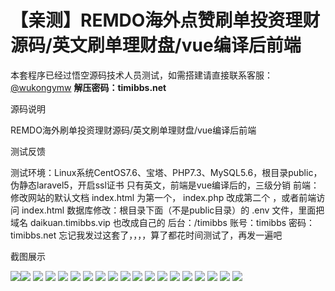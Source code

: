 # 【亲测】REMDO海外点赞刷单投资理财源码/英文刷单理财盘/vue编译后前端

本套程序已经过悟空源码技术人员测试，如需搭建请直接联系客服：[@wukongymw](http://t.me/wukongymw)
**解压密码：timibbs.net**

源码说明

REMDO海外刷单投资理财源码/英文刷单理财盘/vue编译后前端

测试反馈

测试环境：Linux系统CentOS7.6、宝塔、PHP7.3、MySQL5.6，根目录public，伪静态laravel5，开启ssl证书
只有英文，前端是vue编译后的，三级分销
前端：修改网站的默认文档 index.html 为第一个， index.php 改成第二个 ，或者前端访问 index.html
数据库修改：根目录下面（不是public目录）的 .env 文件，里面把域名 daikuan.timibbs.vip 也改成自己的
后台：/timibbs
账号：timibbs
密码：timibbs.net
忘记我发过这套了，，，，算了都花时间测试了，再发一遍吧

截图展示

[![](https://wukongymw.com/wp-content/uploads/2024/01/c3a0fe69c9ad385.png)](https://wukongymw.com/wp-content/uploads/2024/01/c3a0fe69c9ad385.png)[![](https://wukongymw.com/wp-content/uploads/2024/01/19a9f98b8c69cc8.png)](https://wukongymw.com/wp-content/uploads/2024/01/19a9f98b8c69cc8.png)
[![](https://wukongymw.com/wp-content/uploads/2024/01/fe3841503a8685b.png)](https://wukongymw.com/wp-content/uploads/2024/01/fe3841503a8685b.png)
[![](https://wukongymw.com/wp-content/uploads/2024/01/21dfe2fbd688897.png)](https://wukongymw.com/wp-content/uploads/2024/01/21dfe2fbd688897.png)
[![](https://wukongymw.com/wp-content/uploads/2024/01/a6588fb83a36732.png)](https://wukongymw.com/wp-content/uploads/2024/01/a6588fb83a36732.png)
[![](https://wukongymw.com/wp-content/uploads/2024/01/dc9dba908a0965e.png)](https://wukongymw.com/wp-content/uploads/2024/01/dc9dba908a0965e.png)
[![](https://wukongymw.com/wp-content/uploads/2024/01/80b53fdd56c76b7.png)](https://wukongymw.com/wp-content/uploads/2024/01/80b53fdd56c76b7.png)
[![](https://wukongymw.com/wp-content/uploads/2024/01/a85510ab5d5cd25.png)](https://wukongymw.com/wp-content/uploads/2024/01/a85510ab5d5cd25.png)
[![](https://wukongymw.com/wp-content/uploads/2024/01/3b01e07dfb94177.png)](https://wukongymw.com/wp-content/uploads/2024/01/3b01e07dfb94177.png)
[![](https://wukongymw.com/wp-content/uploads/2024/01/b4ee4022f1e2b9f.png)](https://wukongymw.com/wp-content/uploads/2024/01/b4ee4022f1e2b9f.png)
[![](https://wukongymw.com/wp-content/uploads/2024/01/c162077844b3121.png)](https://wukongymw.com/wp-content/uploads/2024/01/c162077844b3121.png)
[![](https://wukongymw.com/wp-content/uploads/2024/01/773632c28fb4f84.png)](https://wukongymw.com/wp-content/uploads/2024/01/773632c28fb4f84.png)
[![](https://wukongymw.com/wp-content/uploads/2024/01/7e94938846e4007.png)](https://wukongymw.com/wp-content/uploads/2024/01/7e94938846e4007.png)
[![](https://wukongymw.com/wp-content/uploads/2024/01/44b20ef818828b1.png)](https://wukongymw.com/wp-content/uploads/2024/01/44b20ef818828b1.png)
[![](https://wukongymw.com/wp-content/uploads/2024/01/db771a54049460d.png)](https://wukongymw.com/wp-content/uploads/2024/01/db771a54049460d.png)
[![](https://wukongymw.com/wp-content/uploads/2024/01/e8b4a956d150c17.png)](https://wukongymw.com/wp-content/uploads/2024/01/e8b4a956d150c17.png)
[![](https://wukongymw.com/wp-content/uploads/2024/01/234c2ee152063d4.png)](https://wukongymw.com/wp-content/uploads/2024/01/234c2ee152063d4.png)
[![](https://wukongymw.com/wp-content/uploads/2024/01/52a15d389560cc7.png)](https://wukongymw.com/wp-content/uploads/2024/01/52a15d389560cc7.png)
[![](https://wukongymw.com/wp-content/uploads/2024/01/fdebad889a1cde8.png)](https://wukongymw.com/wp-content/uploads/2024/01/fdebad889a1cde8.png)